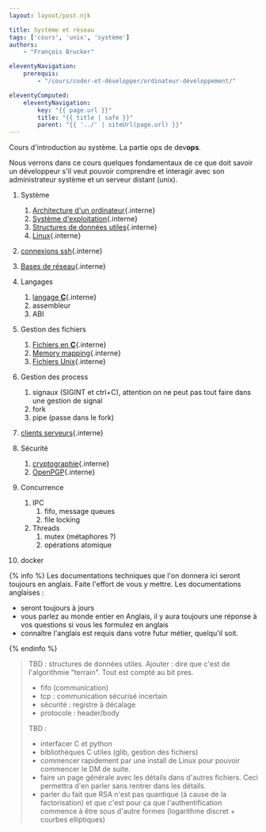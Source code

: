 ```yaml
---
layout: layout/post.njk

title: Système et réseau
tags: ['cours', 'unix', 'système']
authors:
    - "François Brucker"

eleventyNavigation:
    prerequis:
        - "/cours/coder-et-développer/ordinateur-développement/"

eleventyComputed:
    eleventyNavigation:
        key: "{{ page.url }}"
        title: "{{ title | safe }}"
        parent: "{{ '../' | siteUrl(page.url) }}"
---
```



<!-- début résumé -->

Cours d'introduction au système. La partie ops de dev**ops**.

<!-- fin résumé -->

Nous verrons dans ce cours quelques fondamentaux de ce que doit savoir un développeur s'il veut pouvoir comprendre et interagir avec son administrateur système et un serveur distant (unix).

1. Système
   1. [Architecture d'un ordinateur](./architecture-ordinateur){.interne}
   2. [Système d'exploitation](./système-exploitation){.interne}
   3. [Structures de données utiles](./structures-données-système){.interne}
   4. [Linux](linux){.interne}
2. [connexions ssh](./ssh){.interne}
3. [Bases de réseau](réseau){.interne}

4. Langages
    1. [langage **C**](./langage-c){.interne}
    2. assembleur
    3. ABI
5. Gestion des fichiers
   1. [Fichiers en **C**](fichiers-C){.interne}
   2. [Memory mapping](memory-mapping){.interne}
   3. [Fichiers Unix](fichiers){.interne}
6. Gestion des process
   1. signaux (SIGINT et ctrl+C), attention on ne peut pas tout faire dans une gestion de signal
   2. fork
   3. pipe (passe dans le fork)
7. [clients serveurs](./client-serveur){.interne}
8. Sécurité
   1. [cryptographie](./cryptographie){.interne}
   2. [OpenPGP](./openpgp){.interne}
9. Concurrence
   1. IPC
      1. fifo, message queues
      2. file locking
   2. Threads
      1. mutex (métaphores ?)
      2. opérations atomique
10. docker

{% info %}
Les documentations techniques que l'on donnera ici seront toujours en anglais. Faite l'effort de vous y mettre. Les documentations anglaises :

- seront toujours à jours
- vous parlez au monde entier en Anglais, il y aura toujours une réponse à vos questions si vous les formulez en anglais
- connaître l'anglais est requis dans votre futur métier, quelqu'il soit.

{% endinfo %}

> TBD : structures de données utiles. Ajouter :
> dire que c'est de l'algorithmie "terrain". Tout est compté au bit pres.
>
> - fifo (communication)
> - tcp : communication sécurisé incertain
> - sécurité : registre à décalage
> - protocole : header/body
>
> TBD :
>
> - interfacer C et python
> - bibliothèques C utiles (glib, gestion des fichiers)
> - commencer rapidement par une install de Linux pour pouvoir commencer le DM de suite.
> - faire un page générale avec les détails dans d'autres fichiers. Ceci permettra d'en parler sans rentrer dans les détails.
> - parler du fait que RSA n'est pas quantique (à cause de la factorisation) et que c'est pour ça que l'authentification commence à être sous d'autre formes (logarithme discret + courbes elliptiques)
